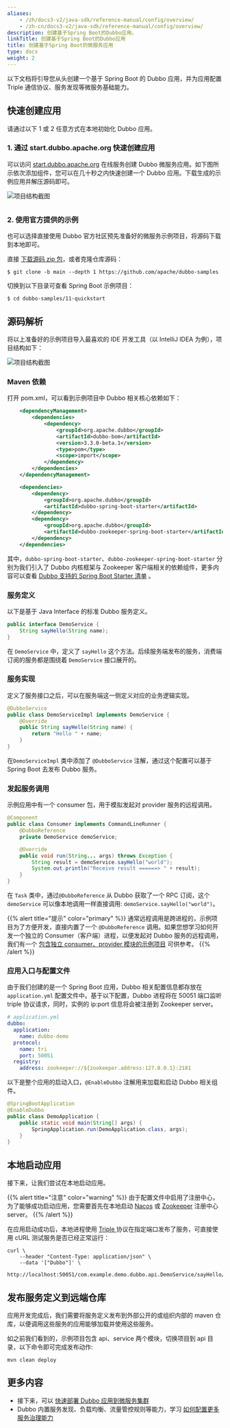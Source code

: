 ```yaml
---
aliases:
    - /zh/docs3-v2/java-sdk/reference-manual/config/overview/
    - /zh-cn/docs3-v2/java-sdk/reference-manual/config/overview/
description: 创建基于Spring Boot的Dubbo应用。
linkTitle: 创建基于Spring Boot的Dubbo应用
title: 创建基于Spring Boot的微服务应用
type: docs
weight: 2
---
```


以下文档将引导您从头创建一个基于 Spring Boot 的 Dubbo 应用，并为应用配置 Triple 通信协议、服务发现等微服务基础能力。

## 快速创建应用
请通过以下 1 或 2 任意方式在本地初始化 Dubbo 应用。

### 1. 通过 start.dubbo.apache.org 快速创建应用
可以访问 <a href="https://start.dubbo.apache.org" target="_blank">start.dubbo.apache.org</a> 在线服务创建 Dubbo 微服务应用。如下图所示依次添加组件，您可以在几十秒之内快速创建一个 Dubbo 应用。下载生成的示例应用并解压源码即可。

<img style="max-width:800px;height:auto;margin-bottom:10px;" alt="项目结构截图" src="/imgs/v3/quickstart/initializer-provider.png"/>

### 2. 使用官方提供的示例
也可以选择直接使用 Dubbo 官方社区预先准备好的微服务示例项目，将源码下载到本地即可。

直接 <a target="_blank_" href="https://github.com/chickenlj/dubbo-samples/archive/refs/heads/master.zip">下载源码 zip 包<a>，或者克隆仓库源码：

```shell
$ git clone -b main --depth 1 https://github.com/apache/dubbo-samples
````

切换到以下目录可查看 Spring Boot 示例项目：

```shell
$ cd dubbo-samples/11-quickstart
```

## 源码解析
将以上准备好的示例项目导入最喜欢的 IDE 开发工具（以 IntelliJ IDEA 为例），项目结构如下：

<img style="max-width:400px;height:auto;" alt="项目结构截图" src="/imgs/v3/quickstart/project-structure2.png"/>

### Maven 依赖
打开 pom.xml，可以看到示例项目中 Dubbo 相关核心依赖如下：

```xml
    <dependencyManagement>
        <dependencies>
            <dependency>
                <groupId>org.apache.dubbo</groupId>
                <artifactId>dubbo-bom</artifactId>
                <version>3.3.0-beta.1</version>
                <type>pom</type>
                <scope>import</scope>
            </dependency>
        </dependencies>
    </dependencyManagement>

    <dependencies>
        <dependency>
            <groupId>org.apache.dubbo</groupId>
            <artifactId>dubbo-spring-boot-starter</artifactId>
        </dependency>
        <dependency>
            <groupId>org.apache.dubbo</groupId>
            <artifactId>dubbo-zookeeper-spring-boot-starter</artifactId>
        </dependency>
    </dependencies>
```

其中，`dubbo-spring-boot-starter`、`dubbo-zookeeper-spring-boot-starter` 分别为我们引入了 Dubbo 内核框架与 Zookeeper 客户端相关的依赖组件，更多内容可以查看 [Dubbo 支持的 Spring Boot Starter 清单]() 。

### 服务定义

以下是基于 Java Interface 的标准 Dubbo 服务定义。

```java
public interface DemoService {
    String sayHello(String name);
}
```

在 `DemoService` 中，定义了 `sayHello` 这个方法。后续服务端发布的服务，消费端订阅的服务都是围绕着 `DemoService` 接口展开的。

### 服务实现

定义了服务接口之后，可以在服务端这一侧定义对应的业务逻辑实现。

```java
@DubboService
public class DemoServiceImpl implements DemoService {
    @Override
    public String sayHello(String name) {
        return "Hello " + name;
    }
}
```

在`DemoServiceImpl` 类中添加了 `@DubboService` 注解，通过这个配置可以基于 Spring Boot 去发布 Dubbo 服务。

### 发起服务调用
示例应用中有一个 consumer 包，用于模拟发起对 provider 服务的远程调用。

```java
@Component
public class Consumer implements CommandLineRunner {
    @DubboReference
    private DemoService demoService;

    @Override
    public void run(String... args) throws Exception {
        String result = demoService.sayHello("world");
        System.out.println("Receive result ======> " + result);
    }
}
```

在 `Task` 类中，通过`@DubboReference` 从 Dubbo 获取了一个 RPC 订阅，这个 `demoService` 可以像本地调用一样直接调用: `demoService.sayHello("world")`。

{{% alert title="提示" color="primary" %}}
通常远程调用是跨进程的，示例项目为了方便开发，直接内置了一个 `@DubboReference` 调用。如果您想学习如何开发一个独立的 Consumer（客户端）进程，以便发起对 Dubbo 服务的远程调用，我们有一个 <a target="_blank" href="https://github.com/apache/dubbo-samples/tree/master/1-basic/dubbo-samples-spring-boot">包含独立 consumer、provider 模块的示例项目</a> 可供参考。
{{% /alert %}}

### 应用入口与配置文件

由于我们创建的是一个 Spring Boot 应用，Dubbo 相关配置信息都存放在 `application.yml` 配置文件中。基于以下配置，Dubbo 进程将在 50051 端口监听 triple 协议请求，同时，实例的 ip:port 信息将会被注册到 Zookeeper server。

```yaml
# application.yml
dubbo:
  application:
    name: dubbo-demo
  protocol:
    name: tri
    port: 50051
  registry:
    address: zookeeper://${zookeeper.address:127.0.0.1}:2181
```

以下是整个应用的启动入口，`@EnableDubbo` 注解用来加载和启动 Dubbo 相关组件。

```java
@SpringBootApplication
@EnableDubbo
public class DemoApplication {
    public static void main(String[] args) {
        SpringApplication.run(DemoApplication.class, args);
    }
}
```

## 本地启动应用
接下来，让我们尝试在本地启动应用。

{{% alert title="注意" color="warning" %}}
由于配置文件中启用了注册中心，为了能够成功启动应用，您需要首先在本地启动 <a href="https://nacos.io/zh-cn/docs/v2/quickstart/quick-start.html" target="_blank_">Nacos</a> 或 <a href="https://zookeeper.apache.org/doc/current/zookeeperStarted.html" target="_blank_">Zookeeper</a> 注册中心 server。
{{% /alert %}}

在应用启动成功后，本地进程使用 <a href="/zh-cn/overview/reference/protocols/triple/" target="_blank_">Triple </a>协议在指定端口发布了服务，可直接使用 cURL 测试服务是否已经正常运行：


```shell
curl \
    --header "Content-Type: application/json" \
    --data '["Dubbo"]' \
    http://localhost:50051/com.example.demo.dubbo.api.DemoService/sayHello/
```

## 发布服务定义到远端仓库

应用开发完成后，我们需要将服务定义发布到外部公开的或组织内部的 maven 仓库，以便调用这些服务的应用能够加载并使用这些服务。

如之前我们看到的，示例项目包含 api、service 两个模块，切换项目到 api 目录，以下命令即可完成发布动作:

```shell
mvn clean deploy
```

## 更多内容
- 接下来，可以 [快速部署 Dubbo 应用到微服务集群]()
- Dubbo 内置服务发现、负载均衡、流量管控规则等能力，学习 [如何配置更多服务治理能力]()